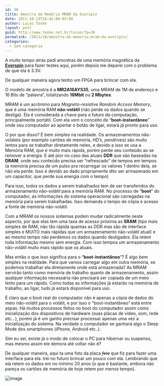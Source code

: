 ```yaml
---
id: 38
title: Amostra de Memória MRAM da Everspin
date: 2011-10-13T16:42:09-03:00
author: Lucas Teske
layout: post
guid: http://www.teske.net.br/lucas/?p=38
permalink: /2011/10/amostra-de-memoria-mram-da-everspin/
categories:
  - Sem categoria
---
```

A muito tempo atrás pedi amostras de uma memória magnética da **[Everspin](http://www.everspin.com/)** para fazer testes aqui, porém depois me deparei com o problema de que ela é 3.3V.

De qualquer maneira agora tenho um FPGA para brincar com ela.

O modelo de amostra é a **MR2A16AYS35**, uma MRAM de 1M de endereço e 16 Bits de &#8220;palavra&#8221;, totalizando **16Mbit** ou **2 Mbytes**.

MRAM é um acrônimo para _Magneto-resistive Random Access Memory_, que é uma memória RAM **não-volátil** (não perde os dados quando se desliga). Ela é considerada a chave para o futuro da computação, principalmente portátil. Com ela vem o conceito de &#8220;**boot-instantâneo**&#8221; onde seu computador ao apertar o botão de ligar, estará já pronto para uso.

O por que disso? É bem simples na realidade. Os armazenamentos não-volateis (por exemplo cartões de memória, HD&#8217;s, pendrives) são muito lentos para se trabalhar diretamente neles, e devido a isso se usa a Memória RAM, que é muito mais rápida, porém perde seu conteúdo ao se remover a energia. E até pior no caso das atuais **DDR** que são baseadas na **DRAM**, onde seu conteúdo precisa ser &#8220;refrescado&#8221; de tempos em tempos (a memória precisa de um pulso pra recarregar os valores 1 dentro dela, se não ela perde. Isso é devido ao dado propriamente dito ser armazenado em um capacitor, que perde sua energia com o tempo)

<!--more-->

Para isso, todos os dados a serem trabalhados tem de ser transferidos do armazenamento não-volátil para a memória RAM. No processo de &#8220;**boot**&#8221; do computador, as informações do sistema operacional são carregadas na memória para serem trabalhadas. Isso demanda o tempo de cópia e acesso a fonte de memória não-volátil.

Com a MRAM os nossos sistemas podem mudar radicalmente neste aspecto, por que elas tem uma taxa de acesso próxima as **SRAM** (tipo mais simples de RAM, não tão rápida quantas as DDR mas são de interface simples e MUITO mais rápidas que um armazenamento não-volátil atual) e ao mesmo tempo não perdemos os dados quando desligados. Ela retem toda informação mesmo sem energia. Com isso tempos um armazenamento não-volátil muito mais rápido que os atuais.

Mas então o que isso significa para o &#8220;**boot-instantâneo**&#8220;? É algo bem simples na realidade. Para que vamos carregar algo em outra memória, se podemos trabalhar ela diretamente onde está armazenada? As MRAM servirão tanto como memória de trabalho quanto de armazenamento, assim qualquer informação necessária não precisará ser copiada de um meio lento para um rápido. Como todas as informações já estarão na memória de trabalho, ao ligar, tudo já estará disponível para uso.

É claro que o boot real do computador não é apenas a cópia de dados do meio não-volátil para o volátil, e por isso o &#8220;boot-instantâneo&#8221; está entre aspas. Há muitos processos feitos no boot do computador assim como inicialização dos dispositivos de hardware (suas placas de vídeo, som, rede etc&#8230;), porém já é um ganho precisar processar apenas uma vez a inicialização do sistema. Na verdade o computador se ganhará algo o Sleep Mode dos smartphones (iPhone, Android etc..).

Sim eu sei, existe já o modo de colocar o PC para hibernar ou suspenso, mas mesmo assim ele demora até voltar não é?

De qualquer maneira, aqui ta uma foto da placa <span style="text-decoration: line-through;">*feia*</span> que fiz para fazer uma interface para ela. Irei no futuro brincar um pouco com ela. Lembrando que ela retem os dados em no mínimo 20 anos (o que é bastante, embora não pareça os cartões de memória de hoje retem por menos tempo).

![image](https://media.tumblr.com/tumblr_lt0s263i661qh7srd.jpg)